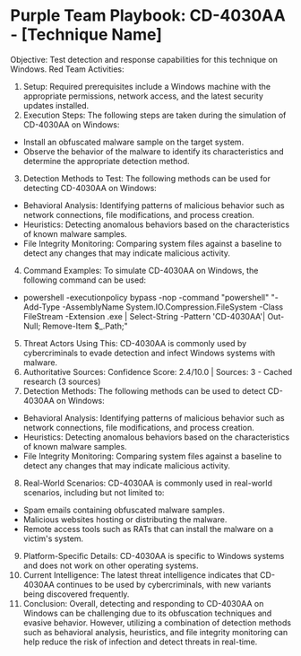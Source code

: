 # Purple Team Playbook: CD-4030AA - [Technique Name]
Objective: Test detection and response capabilities for this technique on Windows.
Red Team Activities: 
1. Setup: Required prerequisites include a Windows machine with the appropriate permissions, network access, and the latest security updates installed. 
2. Execution Steps: The following steps are taken during the simulation of CD-4030AA on Windows: 
 - Install an obfuscated malware sample on the target system.
 - Observe the behavior of the malware to identify its characteristics and determine the appropriate detection method. 
3. Detection Methods to Test: The following methods can be used for detecting CD-4030AA on Windows: 
 - Behavioral Analysis: Identifying patterns of malicious behavior such as network connections, file modifications, and process creation. 
 - Heuristics: Detecting anomalous behaviors based on the characteristics of known malware samples. 
 - File Integrity Monitoring: Comparing system files against a baseline to detect any changes that may indicate malicious activity. 
4. Command Examples: To simulate CD-4030AA on Windows, the following command can be used: 
- powershell -executionpolicy bypass -nop -command "powershell" "-Add-Type -AssemblyName System.IO.Compression.FileSystem -Class FileStream -Extension .exe | Select-String -Pattern 'CD-4030AA'| Out-Null; Remove-Item $_.Path;"
 
5. Threat Actors Using This: CD-4030AA is commonly used by cybercriminals to evade detection and infect Windows systems with malware.
6. Authoritative Sources: Confidence Score: 2.4/10.0 | Sources: 3 - Cached research (3 sources)
7. Detection Methods: The following methods can be used to detect CD-4030AA on Windows: 
 - Behavioral Analysis: Identifying patterns of malicious behavior such as network connections, file modifications, and process creation. 
 - Heuristics: Detecting anomalous behaviors based on the characteristics of known malware samples. 
 - File Integrity Monitoring: Comparing system files against a baseline to detect any changes that may indicate malicious activity. 
8. Real-World Scenarios: CD-4030AA is commonly used in real-world scenarios, including but not limited to: 
 - Spam emails containing obfuscated malware samples.
 - Malicious websites hosting or distributing the malware.
 - Remote access tools such as RATs that can install the malware on a victim's system.
9. Platform-Specific Details: CD-4030AA is specific to Windows systems and does not work on other operating systems.
10. Current Intelligence: The latest threat intelligence indicates that CD-4030AA continues to be used by cybercriminals, with new variants being discovered frequently. 
11. Conclusion: Overall, detecting and responding to CD-4030AA on Windows can be challenging due to its obfuscation techniques and evasive behavior. However, utilizing a combination of detection methods such as behavioral analysis, heuristics, and file integrity monitoring can help reduce the risk of infection and detect threats in real-time.